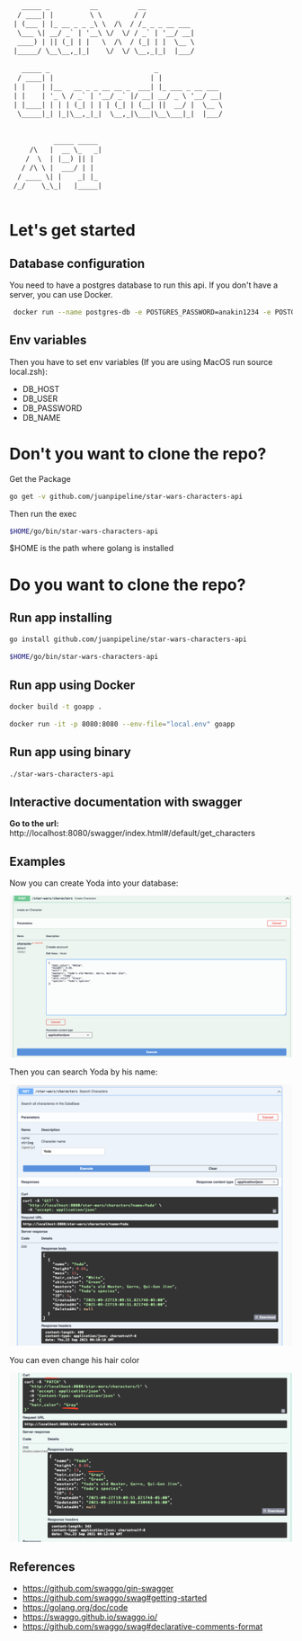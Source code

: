 ```
   _____ _          __          __            
  / ____| |         \ \        / /            
 | (___ | |_ __ _ _ _\ \  /\  / /_ _ _ __ ___ 
  \___ \| __/ _` | '__\ \/  \/ / _` | '__/ __|
  ____) | || (_| | |   \  /\  / (_| | |  \__ \
 |_____/ \__\__,_|_|    \/  \/ \__,_|_|  |___/

   _____ _                          _                
  / ____| |                        | |               
 | |    | |__   __ _ _ __ __ _  ___| |_ ___ _ __ ___ 
 | |    | '_ \ / _` | '__/ _` |/ __| __/ _ \ '__/ __|
 | |____| | | | (_| | | | (_| | (__| ||  __/ |  \__ \
  \_____|_| |_|\__,_|_|  \__,_|\___|\__\___|_|  |___/
                                                     
                                                   
           _____ _____ 
     /\   |  __ \_   _|
    /  \  | |__) || |  
   / /\ \ |  ___/ | |  
  / ____ \| |    _| |_ 
 /_/    \_\_|   |_____|
                                                                                   
```

# Let's get started

## Database configuration

You need to have a postgres database to run this api. If you don't have a server, you can use Docker.

```bash
 docker run --name postgres-db -e POSTGRES_PASSWORD=anakin1234 -e POSTGRES_DB=characters -e POSTGRES_USER=anakin -p 5432:5432 postgres
```

## Env variables

Then you have to set env variables (If you are using MacOS run source local.zsh):

* DB_HOST
* DB_USER
* DB_PASSWORD
* DB_NAME

# Don't you want to clone the repo?

Get the Package

```bash
go get -v github.com/juanpipeline/star-wars-characters-api
```

Then run the exec

```bash
$HOME/go/bin/star-wars-characters-api
```

$HOME is the path where golang is installed

# Do you want to clone the repo?

## Run app installing

```bash
go install github.com/juanpipeline/star-wars-characters-api
```

```bash
$HOME/go/bin/star-wars-characters-api
```

## Run app using Docker

```bash
docker build -t goapp .
```

```bash
docker run -it -p 8080:8080 --env-file="local.env" goapp
```

## Run app using binary

```bash
./star-wars-characters-api
```

## Interactive documentation with swagger

**Go to the url:** http://localhost:8080/swagger/index.html#/default/get_characters

## Examples

Now you can create Yoda into your database:

![alt text](doc-assets/create_yoda.png)

Then you can search Yoda by his name:

![alt text](doc-assets/search_yoda.png)

You can even change his hair color

![alt text](doc-assets/update_yoda.png)

## References

* https://github.com/swaggo/gin-swagger
* https://github.com/swaggo/swag#getting-started
* https://golang.org/doc/code
* https://swaggo.github.io/swaggo.io/
* https://github.com/swaggo/swag#declarative-comments-format
